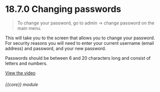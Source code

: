 # 18.7.0    Changing passwords

> To change your password, go to admin -> change password on the main menu. 

This will take you to the screen that allows you to change your password. For security reasons you will need to enter your current username (email address) and password, and your new password.

Passwords should be between 6 and 20 characters long and consist of letters and numbers. 

[View the video](/help/video/id/38)
###### {{core}} module

